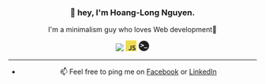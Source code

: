 <h3 align="center">👋 hey, I'm Hoang-Long Nguyen.</h3>
<p align="center">I'm a minimalism guy who loves Web development🚀</p>
<div align="center">
<code><img height="22" src="https://user-images.githubusercontent.com/27498814/109383841-4b92c880-78fa-11eb-8848-185b6502e0c1.png"></code>
<code><img height="22" src="https://raw.githubusercontent.com/github/explore/80688e429a7d4ef2fca1e82350fe8e3517d3494d/topics/javascript/javascript.png"></code>
<code><img height="22" src="https://raw.githubusercontent.com/github/explore/80688e429a7d4ef2fca1e82350fe8e3517d3494d/topics/terminal/terminal.png"></code>
<div>
  
---
- 📫 Feel free to ping me on [Facebook](https://www.facebook.com/kari.oops/) or [LinkedIn](https://www.linkedin.com/in/nhlong20/)


